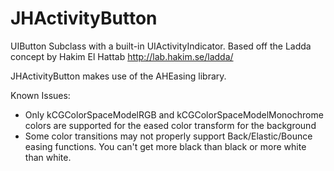 JHActivityButton
================

UIButton Subclass with a built-in UIActivityIndicator. Based off the Ladda concept by Hakim El Hattab http://lab.hakim.se/ladda/

JHActivityButton makes use of the AHEasing library.


Known Issues:

- Only kCGColorSpaceModelRGB and kCGColorSpaceModelMonochrome colors are supported for the eased color transform for the background
- Some color transitions may not properly support Back/Elastic/Bounce easing functions. You can't get more black than black or more white than white.

 
